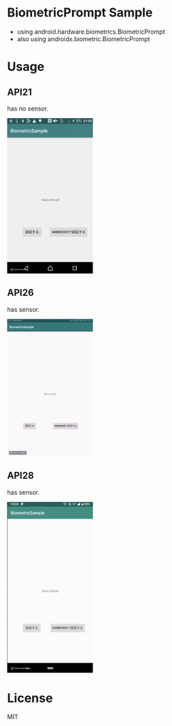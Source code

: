 # BiometricPrompt Sample

- using android.hardware.biometrics.BiometricPrompt
- also using androidx.biometric.BiometricPrompt

# Usage

## API21

has no sensor.

<img src="./api21_no_sensor.gif" width="200px">

## API26

has sensor.

<img src="./api26_avilable_sensor.gif" width="200px">

## API28

has sensor.

<img src="./api28_avilable_sensor.gif" width="200px">

# License

MIT
